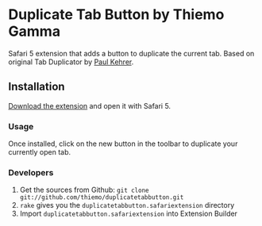 Duplicate Tab Button by Thiemo Gamma
====================================

Safari 5 extension that adds a button to duplicate the current tab.
Based on original Tab Duplicator by [Paul Kehrer][1].


## Installation
[Download the extension][2] and open it with Safari 5.

### Usage
Once installed, click on the new button in the toolbar to duplicate your currently open tab.


### Developers
1. Get the sources from Github: `git clone git://github.com/thiemo/duplicatetabbutton.git`
2. `rake` gives you the `duplicatetabbutton.safariextension` directory
3. Import `duplicatetabbutton.safariextension` into Extension Builder

[1]: http://github.com/reaperhulk
[2]: http://thiemo.ch/safari